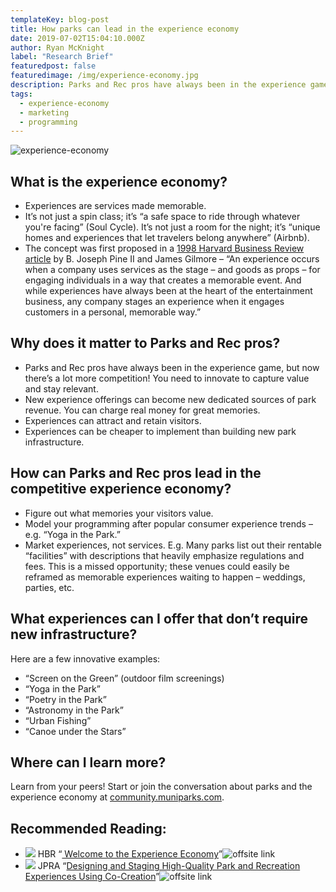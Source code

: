 ```yaml
---
templateKey: blog-post
title: How parks can lead in the experience economy
date: 2019-07-02T15:04:10.000Z
author: Ryan McKnight
label: "Research Brief"
featuredpost: false
featuredimage: /img/experience-economy.jpg
description: Parks and Rec pros have always been in the experience game, but now there’s a lot more competition.
tags:
  - experience-economy
  - marketing
  - programming
---
```


![experience-economy](/img/experience-economy.jpg)

## What is the experience economy?

* Experiences are services made memorable.
* It’s not just a spin class; it’s “a safe space to ride through whatever you're facing” (Soul Cycle). It’s not just a room for the night; it’s “unique homes and experiences that let travelers belong anywhere” (Airbnb).
* The concept was first proposed in a <a href="https://hbr.org/1998/07/welcome-to-the-experience-economy">1998 Harvard Business Review article</a> by B. Joseph Pine II and James Gilmore – “An experience occurs when a company uses services as the stage – and goods as props – for engaging individuals in a way that creates a memorable event. And while experiences have always been at the heart of the entertainment business, any company stages an experience when it engages customers in a personal, memorable way.”

## Why does it matter to Parks and Rec pros?

* Parks and Rec pros have always been in the experience game, but now there’s a lot more competition! You need to innovate to capture value and stay relevant.
* New experience offerings can become new dedicated sources of park revenue. You can charge real money for great memories.
* Experiences can attract and retain visitors.
* Experiences can be cheaper to implement than building new park infrastructure.

## How can Parks and Rec pros lead in the competitive experience economy?

* Figure out what memories your visitors value.
* Model your programming after popular consumer experience trends – e.g. “Yoga in the Park.”
* Market experiences, not services. E.g. Many parks list out their rentable “facilities” with descriptions that heavily emphasize regulations and fees. This is a missed opportunity; these venues could easily be reframed as memorable experiences waiting to happen – weddings, parties, etc.



## What experiences can I offer that don’t require new infrastructure?

Here are a few innovative examples:

* “Screen on the Green” (outdoor film screenings)
* “Yoga in the Park”
* “Poetry in the Park”
* “Astronomy in the Park”
* “Urban Fishing”
* “Canoe under the Stars”

## Where can I learn more?
Learn from your peers! Start or join the conversation about parks and the experience economy at <a href="https://community.muniparks.com/">community.muniparks.com</a>.

## Recommended Reading:
<ul class="sources">                            
	<li>
	    <span class="label label--soft">
	        <img src="https://www.google.com/s2/favicons?domain=https://hbr.org">
	        <span>HBR</span>
	    </span>
	    &ldquo;<a href="https://hbr.org/1998/07/welcome-to-the-experience-economy">
	    Welcome to the Experience Economy</a>&rdquo;<img src="/img/offsite_black.png" class="off-site-link" alt="offsite link">
	</li>
	<li>
	    <span class="label label--soft">
        <img src="https://www.google.com/s2/favicons?domain=https://js.sagamorepub.com/jpra/"> 
    	<span>JPRA</span>   
	    </span>
	    &ldquo;<a href="https://js.sagamorepub.com/jpra/article/view/8818">Designing and Staging High-Quality Park and Recreation Experiences Using Co-Creation</a>&rdquo;<img src="/img/offsite_black.png" class="off-site-link" alt="offsite link">
	</li>                     
</ul>